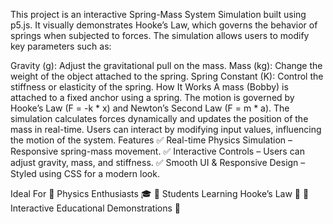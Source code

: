 This project is an interactive Spring-Mass System Simulation built using p5.js. It visually demonstrates Hooke’s Law, which governs the behavior of springs when subjected to forces. The simulation allows users to modify key parameters such as:

Gravity (g): Adjust the gravitational pull on the mass.
Mass (kg): Change the weight of the object attached to the spring.
Spring Constant (K): Control the stiffness or elasticity of the spring.
How It Works
A mass (Bobby) is attached to a fixed anchor using a spring.
The motion is governed by Hooke’s Law (F = -k * x) and Newton’s Second Law (F = m * a).
The simulation calculates forces dynamically and updates the position of the mass in real-time.
Users can interact by modifying input values, influencing the motion of the system.
Features
✅ Real-time Physics Simulation – Responsive spring-mass movement.
✅ Interactive Controls – Users can adjust gravity, mass, and stiffness.
✅ Smooth UI & Responsive Design – Styled using CSS for a modern look.

Ideal For
🔹 Physics Enthusiasts 🎓
🔹 Students Learning Hooke’s Law 📘
🔹 Interactive Educational Demonstrations 🏫
